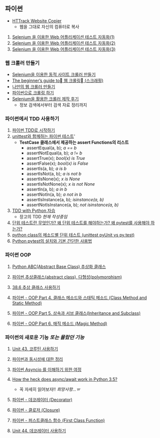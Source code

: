 ## 파이썬

* [HTTrack Website Copier](https://www.httrack.com/)
    - 웹을 그대로 자신의 컴퓨터로 복사

1. [Selenium 을 이용한 Web 어플리케이션 테스트 자동화(1)](http://tech.whatap.io/2015/10/02/automation-with-selenium/)
1. [Selenium 을 이용한 Web 어플리케이션 테스트 자동화(2)](http://tech.whatap.io/2015/10/16/automation-with-selenium-through-ide-and-webdriver/)
1. [Selenium 을 이용한 Web 어플리케이션 테스트 자동화(3)](http://tech.whatap.io/2015/12/11/data-driven-selenium-test-using-testng/)

### 웹 크롤러 만들기

* [Selenium을 이용한 동적 사이트 크롤러 만들기](https://www.slideshare.net/winglessagl/selenium-61525457)
* [The beginner’s guide to 웹 크롤링 (스크래핑)](https://www.slideshare.net/lucypark/the-beginners-guide-to-54279917)
* [나만의 웹 크롤러 만들기](https://beomi.github.io/gb-crawling/)
* [파이썬으로 크롤링 하기](https://medium.com/@mjhans83/%ED%8C%8C%EC%9D%B4%EC%8D%AC%EC%9C%BC%EB%A1%9C-%ED%81%AC%EB%A1%A4%EB%A7%81-%ED%95%98%EA%B8%B0-908e78ee09e0)
* [Selenium을 활용한 크롤러 제작 후기](https://medium.com/@peteryun/python-selenium%EC%9D%84-%ED%99%9C%EC%9A%A9%ED%95%9C-%ED%81%AC%EB%A1%A4%EB%9F%AC-%EB%A7%8C%EB%93%A4%EA%B8%B0-b055cefd1195)
    - 정보 검색에서부터 검색 자료 정리까지


### 파이썬에서 TDD 사용하기

1. [파이썬 TDD로 시작하기](https://www.holaxprogramming.com/2017/06/15/python-get-started/)
2. [unittest와 함께하는 파이썬 테스트](https://www.holaxprogramming.com/2017/06/17/python-with-test/)'
    - **TestCase 클래스에서 제공하는 assert Functions의 리스트**
        - assertEqual(a, b); _a == b_
        - assertNotEqual(a, b); _a != b_
        - assertTrue(x); _bool(x) is True_
        - assertFalse(x); _bool(x) is False_
        - assertIs(a, b); _a is b_
        - assertIsNot(a, b); _a is not b_
        - assertIsNone(x); _x is None_
        - assertIsNotNone(x); _x is not None_
        - assertIn(a, b); _a in b_
        - assertNotIn(a, b); _a not in b_
        - assertIsInstance(a, b); _isinstance(a, b)_
        - assertNotIsInstance(a, b); _not isinstance(a, b)_
1. [TDD with Python 자습](https://wikidocs.net/book/1379)
    - 장고의 TDD _현재 작성중임_
1. [단위 테스트란 무엇인가? 왜 단위 테스트를 해야하는가? 왜 pytest를 사용해야 하는가?](https://cjh5414.github.io/why-pytest/)
1. [python class의 메소드별 단위 테스트 (unittest pyUnit vs py.test)](https://everydayminder.wordpress.com/tag/py-test/)
1. [Python pytest의 설치와 기본 간단한 사용법](https://twpower.github.io/language/2017/02/09/15(pytest%EC%9D%98-%EC%84%A4%EC%B9%98%EC%99%80-%EA%B8%B0%EB%B3%B8-%EA%B0%84%EB%8B%A8%ED%95%9C-%EC%82%AC%EC%9A%A9%EB%B2%95).html)

### 파이썬 OOP

1. [Python ABC(Abstract Base Class) 추상화 클래스](http://bluese05.tistory.com/61)
1. [파이썬 추상클래스(abstract class), 다형성(polymorphism)](https://wayhome25.github.io/cs/2017/04/10/cs-11/)
1. [38.6 추상 클래스 사용하기](https://dojang.io/mod/page/view.php?id=1087)

1. [파이썬 - OOP Part 4. 클래스 메소드와 스태틱 메소드 (Class Method and Static Method)](http://schoolofweb.net/blog/posts/%ED%8C%8C%EC%9D%B4%EC%8D%AC-oop-part-4-%ED%81%B4%EB%9E%98%EC%8A%A4-%EB%A9%94%EC%86%8C%EB%93%9C%EC%99%80-%EC%8A%A4%ED%83%9C%ED%8B%B1-%EB%A9%94%EC%86%8C%EB%93%9C-class-method-and-static-method/)
1. [파이썬 - OOP Part 5. 상속과 서브 클래스(Inheritance and Subclass)](http://schoolofweb.net/blog/posts/%ED%8C%8C%EC%9D%B4%EC%8D%AC-oop-part-5-%EC%83%81%EC%86%8D%EA%B3%BC-%EC%84%9C%EB%B8%8C-%ED%81%B4%EB%9E%98%EC%8A%A4inheritance-and-subclass/)
1. [파이썬 - OOP Part 6. 매직 메소드 (Magic Method)](http://schoolofweb.net/blog/posts/%ED%8C%8C%EC%9D%B4%EC%8D%AC-oop-part-6-%EB%A7%A4%EC%A7%81-%EB%A9%94%EC%86%8C%EB%93%9C-magic-method/)


### 파이썬의 새로운 기능 _또는 몰랐던 기능_

1. [Unit 43. 코루틴 사용하기](https://dojang.io/mod/page/view.php?id=1122)
1. [파이썬과 동시성에 대한 정리](http://hamait.tistory.com/833?category=79136)
1. [파이썬 Asyncio 를 이해하기 위한 여정](http://hamait.tistory.com/834)
1. [How the heck does async/await work in Python 3.5?](https://snarky.ca/how-the-heck-does-async-await-work-in-python-3-5/)
    - 꼭 자세히 읽어보자!! _희망사항...ㅠ_

1. [파이썬 - 데코레이터 (Decorator)](http://schoolofweb.net/blog/posts/%ED%8C%8C%EC%9D%B4%EC%8D%AC-%EB%8D%B0%EC%BD%94%EB%A0%88%EC%9D%B4%ED%84%B0-decorator/)
1. [파이썬 - 클로저 (Closure)](http://schoolofweb.net/blog/posts/%ED%8C%8C%EC%9D%B4%EC%8D%AC-%ED%81%B4%EB%A1%9C%EC%A0%80-closure/)
1. [파이썬 - 퍼스트클래스 함수 (First Class Function)](http://schoolofweb.net/blog/posts/%ED%8C%8C%EC%9D%B4%EC%8D%AC-%ED%8D%BC%EC%8A%A4%ED%8A%B8%ED%81%B4%EB%9E%98%EC%8A%A4-%ED%95%A8%EC%88%98-first-class-function/)
1. [Unit 44. 데코레이터 사용하기](https://dojang.io/mod/page/view.php?id=1131)

